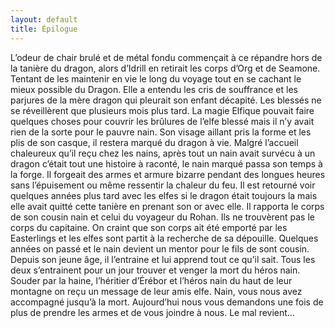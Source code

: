 ```yaml
---
layout: default
title: Épilogue
---
```

L’odeur de chair brulé et de métal fondu commençait à ce répandre hors de la tanière du dragon, alors d’Idrill en retirait les corps d’Org et de Seamone. Tentant de les maintenir en vie le long du voyage tout en se cachant le mieux possible du Dragon. Elle a entendu les cris de souffrance et les parjures de la mère dragon qui pleurait son enfant décapité. 
Les blessés ne se réveillèrent que plusieurs mois plus tard. La magie Elfique pouvait faire quelques choses pour couvrir les brûlures de l’elfe blessé mais il n’y avait rien de la sorte pour le pauvre nain. Son visage aillant pris la forme et les plis de son casque, il restera marqué du dragon à vie. Malgré l’accueil chaleureux qu’il reçu chez les nains, après tout un nain avait survécu à un dragon c’était tout une histoire à raconté, le nain marqué passa son temps à la forge. Il forgeait des armes et armure bizarre pendant des longues heures sans l’épuisement ou même ressentir la chaleur du feu. Il est retourné voir quelques années plus tard avec les elfes si le dragon était toujours la mais elle avait quitté cette tanière en prenant son or avec elle. Il rapporta le corps de son cousin nain et celui du voyageur du Rohan. Ils ne trouvèrent pas le corps du capitaine. On craint que son corps ait été emporté par les Easterlings et les elfes sont partit à la recherche de sa dépouille.
Quelques années on passé et le nain devient un mentor pour le fils de sont cousin. Depuis son jeune âge, il l’entraine et lui apprend tout ce qu’il sait. Tous les deux s’entrainent pour un jour trouver et venger la mort du héros nain. 
Souder par la haine, l’héritier d’Érébor et l’héros nain du haut de leur montagne on reçu un message de leur amis elfe. 
Nain, vous nous avez accompagné jusqu’à la mort. Aujourd’hui nous vous demandons une fois de plus de prendre les armes et de vous joindre à nous. Le mal revient…